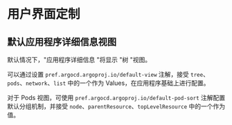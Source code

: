 <!-- TRANSLATED by md-translate -->
# 用户界面定制

## 默认应用程序详细信息视图

默认情况下，"应用程序详细信息 "将显示 "树 "视图。

可以通过设置 `pref.argocd.argoproj.io/default-view` 注解，接受 `tree`、`pods`、`network`、`list` 中的一个作为 Values，在应用程序基础上进行配置。

对于 Pods 视图，可使用 `pref.argocd.argoproj.io/default-pod-sort` 注解配置默认分组机制，并接受 `node`、`parentResource`、`topLevelResource` 中的一个作为值。